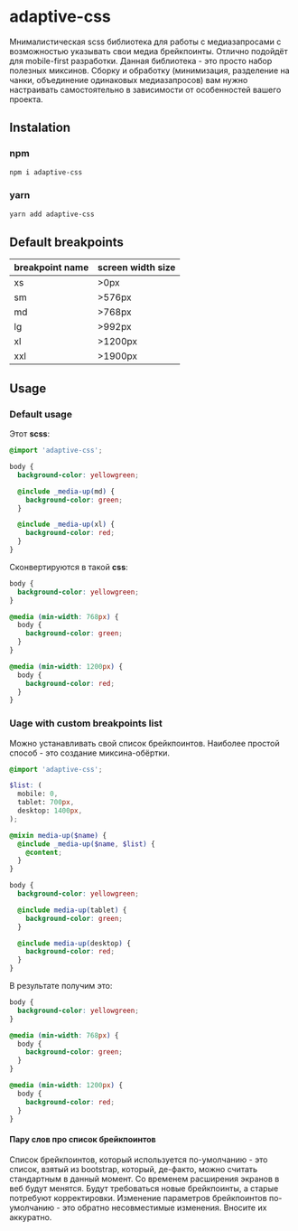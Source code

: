 # adaptive-css

Мнималистическая scss библиотека для работы с медиазапросами с возможностью указывать свои медиа брейкпоинты.
Отлично подойдёт для mobile-first разработки.
Данная библиотека - это просто набор полезных миксинов. Сборку и обработку (минимизация, разделение на чанки, объединение одинаковых медиазапросов) вам нужно настраивать самостоятельно в зависимости от особенностей вашего проекта.

## Instalation

### npm

```bash
npm i adaptive-css
```

### yarn

```bash
yarn add adaptive-css
```

## Default breakpoints

| breakpoint name | screen width size |
| --------------- | ----------------- |
| xs              | >0px              |
| sm              | >576px            |
| md              | >768px            |
| lg              | >992px            |
| xl              | >1200px           |
| xxl             | >1900px           |

## Usage

### Default usage

Этот **scss**:

```scss
@import 'adaptive-css';

body {
  background-color: yellowgreen;

  @include _media-up(md) {
    background-color: green;
  }

  @include _media-up(xl) {
    background-color: red;
  }
}
```

Сконвертируются в такой **css**:

```css
body {
  background-color: yellowgreen;
}

@media (min-width: 768px) {
  body {
    background-color: green;
  }
}

@media (min-width: 1200px) {
  body {
    background-color: red;
  }
}
```

### Uage with custom breakpoints list

Можно устанавливать свой список брейкпоинтов.
Наиболее простой способ - это создание миксина-обёртки.

```scss
@import 'adaptive-css';

$list: (
  mobile: 0,
  tablet: 700px,
  desktop: 1400px,
);

@mixin media-up($name) {
  @include _media-up($name, $list) {
    @content;
  }
}

body {
  background-color: yellowgreen;

  @include media-up(tablet) {
    background-color: green;
  }

  @include media-up(desktop) {
    background-color: red;
  }
}
```

В результате получим это:

```css
body {
  background-color: yellowgreen;
}

@media (min-width: 768px) {
  body {
    background-color: green;
  }
}

@media (min-width: 1200px) {
  body {
    background-color: red;
  }
}
```

#### Пару слов про список брейкпоинтов

Список брейкпоинтов, который используется по-умолчанию - это список, взятый из bootstrap, который, де-факто, можно считать стандартным в данный момент.
Со временем расширения экранов в веб будут менятся. Будут требоваться новые брейкпоинты, а старые потребуют корректировки.
Изменение параметров брейкпоинтов по-умолчанию - это обратно несовместимые изменения. Вносите их аккуратно.

